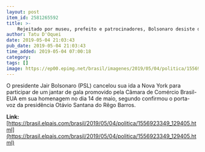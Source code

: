 ```yaml
---
layout: post
item_id: 2581265592
title: >-
    Rejeitado por museu, prefeito e patrocinadores, Bolsonaro desiste de viagem a Nova York
author: Tatu D'Oquei
date: 2019-05-04 21:03:43
pub_date: 2019-05-04 21:03:43
time_added: 2019-05-04 07:00:18
category: 
tags: []
image: https://ep00.epimg.net/brasil/imagenes/2019/05/04/politica/1556923349_129405_1556925426_rrss_normal.jpg
---
```


O presidente Jair Bolsonaro (PSL) cancelou sua ida a Nova York para participar de um jantar de gala promovido pela Câmara de Comércio Brasil-EUA em sua homenagem no dia 14 de maio, segundo confirmou o porta-voz da presidência Otávio Santana do Rêgo Barros.

**Link:** [https://brasil.elpais.com/brasil/2019/05/04/politica/1556923349_129405.html](https://brasil.elpais.com/brasil/2019/05/04/politica/1556923349_129405.html)

